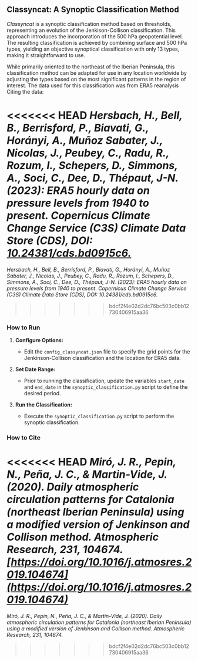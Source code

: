 ## **Classyncat: A Synoptic Classification Method**

*Classyncat* is a synoptic classification method based on thresholds, representing an evolution of the Jenkison-Collison classification.
This approach introduces the incorporation of the 500 hPa geopotential level. The resulting classification is achieved by combining surface
and 500 hPa types, yielding an objective synoptical classification with only 13 types, making it straightforward to use.

While primarily oriented to the northeast of the Iberian Peninsula, this classification method can be adapted for use in any location worldwide
by adjusting the types based on the most significant patterns in the region of interest.
The data used for this classification was from ERA5 reanalysis Citing the data:

<<<<<<< HEAD
*Hersbach, H., Bell, B., Berrisford, P., Biavati, G., Horányi, A., Muñoz Sabater, J., Nicolas, J., Peubey, C., Radu, R., Rozum, I., Schepers, D., Simmons, A., Soci, C., Dee, D., Thépaut, J-N. (2023): ERA5 hourly data on pressure levels from 1940 to present. Copernicus Climate Change Service (C3S) Climate Data Store (CDS), DOI: [10.24381/cds.bd0915c6.](10.24381/cds.bd0915c6.)*
=======
*Hersbach, H., Bell, B., Berrisford, P., Biavati, G., Horányi, A., Muñoz Sabater, J., Nicolas, J., Peubey, C., Radu, R., Rozum, I., Schepers, D., Simmons, A., Soci, C., Dee, D., Thépaut, J-N. (2023): ERA5 hourly data on pressure levels from 1940 to present. Copernicus Climate Change Service (C3S) Climate Data Store (CDS), DOI: 10.24381/cds.bd0915c6.*
>>>>>>> bdcf2f4e02d2dc76bc503c0bb12730406915aa36

### **How to Run**

1. **Configure Options:**
   - Edit the `config_classyncat.json` file to specify the grid points for the Jenkinson-Collison classification and the location for ERA5 data.

2. **Set Date Range:**
   - Prior to running the classification, update the variables `start_date` and `end_date` in the `synoptic_classification.py` script to define the desired period.

3. **Run the Classification:**
   - Execute the `synoptic_classification.py` script to perform the synoptic classification.

### **How to Cite**

<<<<<<< HEAD
*Miró, J. R., Pepin, N., Peña, J. C., & Martin-Vide, J. (2020). Daily atmospheric circulation patterns for Catalonia (northeast Iberian Peninsula) using a modified version of Jenkinson and Collison method. Atmospheric Research, 231, 104674. [https://doi.org/10.1016/j.atmosres.2019.104674](https://doi.org/10.1016/j.atmosres.2019.104674)*
=======
*Miró, J. R., Pepin, N., Peña, J. C., & Martin-Vide, J. (2020). Daily atmospheric circulation patterns for Catalonia (northeast Iberian Peninsula) using a modified version of Jenkinson and Collison method. Atmospheric Research, 231, 104674.*
>>>>>>> bdcf2f4e02d2dc76bc503c0bb12730406915aa36
